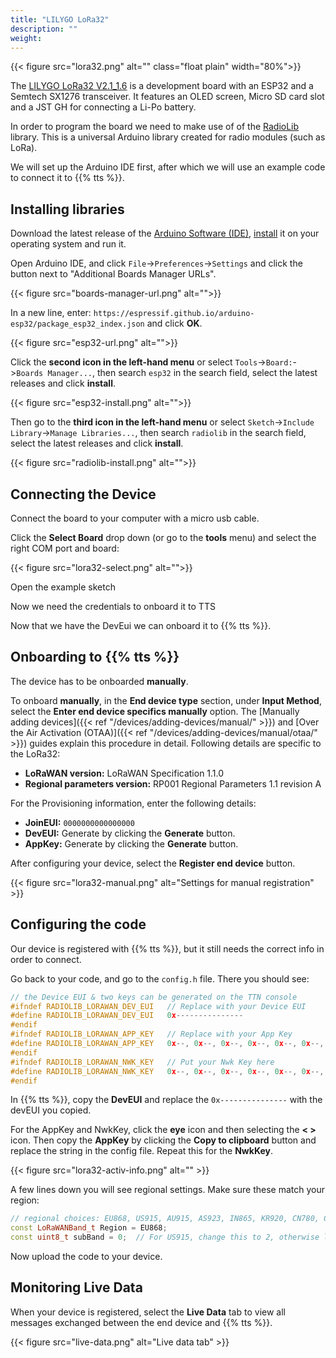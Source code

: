 ```yaml
---
title: "LILYGO LoRa32"
description: ""
weight: 
---
```


{{< figure src="lora32.png" alt="" class="float plain" width="80%">}}

The [LILYGO LoRa32 V2.1_1.6](https://www.lilygo.cc/products/lora3) is a development board with an ESP32 and a Semtech SX1276 transceiver. It features an OLED screen, Micro SD card slot and a JST GH for connecting a Li-Po battery.

In order to program the board we need to make use of of the [RadioLib](https://github.com/jgromes/RadioLib) library. This is a universal Arduino library created for radio modules (such as LoRa).

We will set up the Arduino IDE first, after which we will use an example code to connect it to {{% tts %}}.

<!--more-->

## Installing libraries

Download the latest release of the [Arduino Software (IDE)](https://www.arduino.cc/en/Main/Software), [install](https://www.arduino.cc/en/Guide) it on your operating system and run it.

Open Arduino IDE, and click `File`->`Preferences`->`Settings` and click the button next to "Additional Boards Manager URLs".

{{< figure src="boards-manager-url.png" alt="">}}

In a new line, enter: `https://espressif.github.io/arduino-esp32/package_esp32_index.json` and click **OK**.

{{< figure src="esp32-url.png" alt="">}}

Click the **second icon in the left-hand menu** or select `Tools`->`Board:`->`Boards Manager...`, then search `esp32` in the search field, select the latest releases and click **install**.

{{< figure src="esp32-install.png" alt="">}}

Then go to the **third icon in the left-hand menu** or select `Sketch`->`Include Library`->`Manage Libraries...`, then search `radiolib` in the search field, select the latest releases and click **install**.

{{< figure src="radiolib-install.png" alt="">}}

## Connecting the Device

Connect the board to your computer with a micro usb cable.

Click the **Select Board** drop down (or go to the **tools** menu) and select the right COM port and board:

{{< figure src="lora32-select.png" alt="">}}

Open the example sketch

Now we need the credentials to onboard it to TTS

Now that we have the DevEui we can onboard it to {{% tts %}}.

## Onboarding to {{% tts %}}

The device has to be onboarded **manually**.

To onboard **manually**, in the **End device type** section, under **Input Method**, select the **Enter end device specifics manually** option. The [Manually adding devices]({{< ref "/devices/adding-devices/manual/" >}}) and [Over the Air Activation (OTAA)]({{< ref "/devices/adding-devices/manual/otaa/" >}}) guides explain this procedure in detail. Following details are specific to the LoRa32:

- **LoRaWAN version:** LoRaWAN Specification 1.1.0
- **Regional parameters version:** RP001 Regional Parameters 1.1 revision A

For the Provisioning information, enter the following details:
- **JoinEUI:** `0000000000000000`
- **DevEUI:** Generate by clicking the **Generate** button.
- **AppKey:** Generate by clicking the **Generate** button.

After configuring your device, select the **Register end device** button.

{{< figure src="lora32-manual.png" alt="Settings for manual registration" >}}

## Configuring the code

Our device is registered with {{% tts %}}, but it still needs the correct info in order to connect.

Go back to your code, and go to the `config.h` file. There you should see:
```cpp
// the Device EUI & two keys can be generated on the TTN console 
#ifndef RADIOLIB_LORAWAN_DEV_EUI   // Replace with your Device EUI
#define RADIOLIB_LORAWAN_DEV_EUI   0x---------------
#endif
#ifndef RADIOLIB_LORAWAN_APP_KEY   // Replace with your App Key 
#define RADIOLIB_LORAWAN_APP_KEY   0x--, 0x--, 0x--, 0x--, 0x--, 0x--, 0x--, 0x--, 0x--, 0x--, 0x--, 0x--, 0x--, 0x--, 0x--, 0x-- 
#endif
#ifndef RADIOLIB_LORAWAN_NWK_KEY   // Put your Nwk Key here
#define RADIOLIB_LORAWAN_NWK_KEY   0x--, 0x--, 0x--, 0x--, 0x--, 0x--, 0x--, 0x--, 0x--, 0x--, 0x--, 0x--, 0x--, 0x--, 0x--, 0x-- 
#endif
```

In {{% tts %}}, copy the **DevEUI** and replace the `0x---------------` with the devEUI you copied.

For the AppKey and NwkKey, click the **eye** icon and then selecting the **< >** icon. Then copy the **AppKey** by clicking the **Copy to clipboard** button and replace the string in the config file. Repeat this for the **NwkKey**.

{{< figure src="lora32-activ-info.png" alt="" >}}

A few lines down you will see regional settings. Make sure these match your region:

```cpp
// regional choices: EU868, US915, AU915, AS923, IN865, KR920, CN780, CN500
const LoRaWANBand_t Region = EU868;
const uint8_t subBand = 0;  // For US915, change this to 2, otherwise leave on 0
```

Now upload the code to your device.

## Monitoring Live Data

When your device is registered, select the **Live Data** tab to view all messages exchanged between the end device and {{% tts %}}.

{{< figure src="live-data.png" alt="Live data tab" >}}
